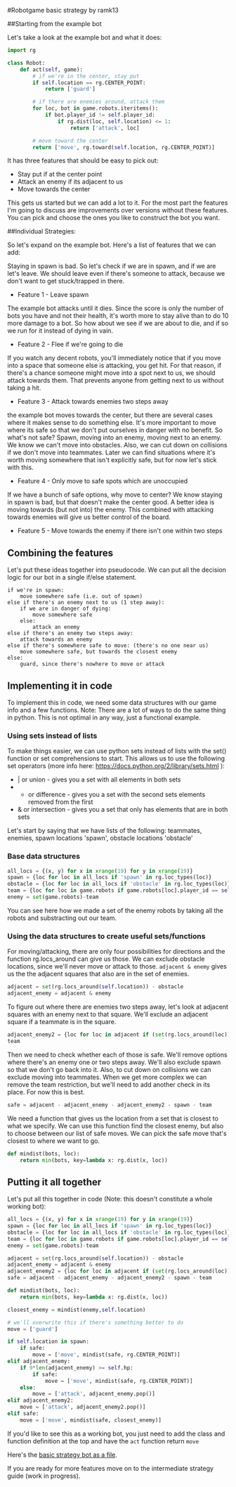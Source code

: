 #Robotgame basic strategy
by ramk13

##Starting from the example bot

Let's take a look at the example bot and what it does:

```Python
import rg

class Robot:
    def act(self, game):
        # if we're in the center, stay put
        if self.location == rg.CENTER_POINT:
            return ['guard']

        # if there are enemies around, attack them
        for loc, bot in game.robots.iteritems():
            if bot.player_id != self.player_id:
                if rg.dist(loc, self.location) <= 1:
                    return ['attack', loc]

        # move toward the center
        return ['move', rg.toward(self.location, rg.CENTER_POINT)]
```

It has three features that should be easy to pick out:

* Stay put if at the center point
* Attack an enemy if its adjacent to us
* Move towards the center

This gets us started but we can add a lot to it. For the most part the features I'm going to discuss are improvements over versions without these features. You can pick and choose the ones you like to construct the bot you want.

##Individual Strategies:

So let's expand on the example bot. Here's a list of features that we can add:

Staying in spawn is bad. So let's check if we are in spawn, and if we are let's leave. We should leave even if there's someone to attack, because we don't want to get stuck/trapped in there.

* Feature 1 - Leave spawn

The example bot attacks until it dies. Since the score is only the number of bots you have and not their health, it's worth more to stay alive than to do 10 more damage to a bot. So how about we see if we are about to die, and if so we run for it instead of dying in vain.

* Feature 2 - Flee if we're going to die

If you watch any decent robots, you'll immediately notice that if you move into a space that someone else is attacking, you get hit. For that reason, if there's a chance someone might move into a spot next to us, we should attack towards them. That prevents anyone from getting next to us without taking a hit.

* Feature 3 - Attack towards enemies two steps away

the example bot moves towards the center, but there are several cases where it makes sense to do something else. It's more important to move where its safe so that we don't put ourselves in danger with no benefit. So what's not safe? Spawn, moving into an enemy, moving next to an enemy. We know we can't move into obstacles. Also, we can cut down on collisions if we don't move into teammates. Later we can find situations where it's worth moving somewhere that isn't explicitly safe, but for now let's stick with this.

* Feature 4 - Only move to safe spots which are unoccupied

If we have a bunch of safe options, why move to center? We know staying in spawn is bad, but that doesn't make the center good. A better idea is moving towards (but not into) the enemy. This combined with attacking towards enemies will give us better control of the board. 

* Feature 5 - Move towards the enemy if there isn't one within two steps

## Combining the features

Let's put these ideas together into pseudocode. We can put all the decision logic for our bot in a single if/else statement.

```
if we're in spawn:
    move somewhere safe (i.e. out of spawn)
else if there's an enemy next to us (1 step away):
    if we are in danger of dying:
        move somewhere safe
    else:
        attack an enemy
else if there's an enemy two steps away:
    attack towards an enemy
else if there's somewhere safe to move: (there's no one near us)
    move somewhere safe, but towards the closest enemy
else:
    guard, since there's nowhere to move or attack
```
    
## Implementing it in code

To implement this in code, we need some data structures with our game info and a few functions. Note: There are a lot of ways to do the same thing in python. This is not optimal in any way, just a functional example. 

### Using sets instead of lists

To make things easier, we can use python sets instead of lists with the set() function or set comprehensions to start. This allows us to use the following set operators (more info here: https://docs.python.org/2/library/sets.html ):

* | or union - gives you a set with all elements in both sets
* - or difference - gives you a set with the second sets elements removed from the first
* & or intersection - gives you a set that only has elements that are in both sets

Let's start by saying that we have lists of the following: teammates, enemies, spawn locations 'spawn', obstacle locations 'obstacle'

### Base data structures

```python
all_locs = {(x, y) for x in xrange(19) for y in xrange(19)}
spawn = {loc for loc in all_locs if 'spawn' in rg.loc_types(loc)}
obstacle = {loc for loc in all_locs if 'obstacle' in rg.loc_types(loc)}
team = {loc for loc in game.robots if game.robots[loc].player_id == self.player_id}
enemy = set(game.robots)-team
```

You can see here how we made a set of the enemy robots by taking all the robots and substracting out our team.

### Using the data structures to create useful sets/functions

For moving/attacking, there are only four possibilities for directions and the function rg.locs_around can give us those. We can exclude obstacle locations, since we'll never move or attack to those. `adjacent & enemy` gives us the the adjacent squares that also are in the set of enemies.

```python
adjacent = set(rg.locs_around(self.location)) - obstacle
adjacent_enemy = adjacent & enemy
```

To figure out where there are enemies two steps away, let's look at adjacent squares with an enemy next to that square. We'll exclude an adjacent square if a teammate is in the square.

```python
adjacent_enemy2 = {loc for loc in adjacent if (set(rg.locs_around(loc)) & enemy)} - team
team
```

Then we need to check whether each of those is safe. We'll remove options where there's an enemy one or two steps away. We'll also exclude spawn so that we don't go back into it. Also, to cut down on collisions we can exclude moving into teammates. When we get more complex we can remove the team restriction, but we'll need to add another check in its place. For now this is best.

```python
safe = adjacent - adjacent_enemy - adjacent_enemy2 - spawn - team
```

We need a function that gives us the location from a set that is closest to what we specify. We can use this function find the closest enemy, but also to choose between our list of safe moves. We can pick the safe move that's closest to where we want to go.

```python
def mindist(bots, loc):
    return min(bots, key=lambda x: rg.dist(x, loc))
```
    
## Putting it all together
    
Let's put all this together in code (Note: this doesn't constitute a whole working bot):

```python
all_locs = {(x, y) for x in xrange(19) for y in xrange(19)}
spawn = {loc for loc in all_locs if 'spawn' in rg.loc_types(loc)}
obstacle = {loc for loc in all_locs if 'obstacle' in rg.loc_types(loc)}
team = {loc for loc in game.robots if game.robots[loc].player_id == self.player_id}
enemy = set(game.robots)-team

adjacent = set(rg.locs_around(self.location)) - obstacle
adjacent_enemy = adjacent & enemy
adjacent_enemy2 = {loc for loc in adjacent if (set(rg.locs_around(loc)) & enemy)} - team
safe = adjacent - adjacent_enemy - adjacent_enemy2 - spawn - team

def mindist(bots, loc):
    return min(bots, key=lambda x: rg.dist(x, loc))

closest_enemy = mindist(enemy,self.location)

# we'll overwrite this if there's something better to do
move = ['guard']

if self.location in spawn:
    if safe:
        move = ['move', mindist(safe, rg.CENTER_POINT)]
elif adjacent_enemy:
    if 9*len(adjacent_enemy) >= self.hp:
        if safe:
            move = ['move', mindist(safe, rg.CENTER_POINT)]
    else:
        move = ['attack', adjacent_enemy.pop()]
elif adjacent_enemy2:
    move = ['attack', adjacent_enemy2.pop()]
elif safe:
    move = ['move', mindist(safe, closest_enemy)]
```

If you'd like to see this as a working bot, you just need to add the class and function definition at the top and have the `act` function return `move`

Here's the [basic strategy bot as a file](https://github.com/ramk13/robotgame/blob/master/strategy-basic.py).

If you are ready for more features move on to the intermediate strategy guide (work in progress).

    
            





